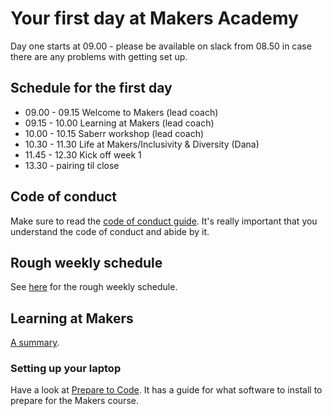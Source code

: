 # Your first day at Makers Academy

Day one starts at 09.00 - please be available on slack from 08.50 in case there are any problems with getting set up.

## Schedule for the first day

* 09.00 - 09.15 Welcome to Makers (lead coach)
* 09.15 - 10.00 Learning at Makers (lead coach)
* 10.00 - 10.15 Saberr workshop (lead coach)
* 10.30 - 11.30 Life at Makers/Inclusivity & Diversity (Dana)
* 11.45 - 12.30 Kick off week 1
* 13.30 - pairing til close

## Code of conduct

Make sure to read the [code of conduct guide](../../code_of_conduct_guide.md).  It's really important that you understand the code of conduct and abide by it.

## Rough weekly schedule

See [here](./example_schedule.md) for the rough weekly schedule.

## Learning at Makers

[A summary](https://github.com/makersacademy/course/blob/master/pills/learning_at_makers.md).

### Setting up your laptop

Have a look at [Prepare to Code](http://www.preparetocode.io/).  It has a guide for what software to install to prepare for the Makers course.
